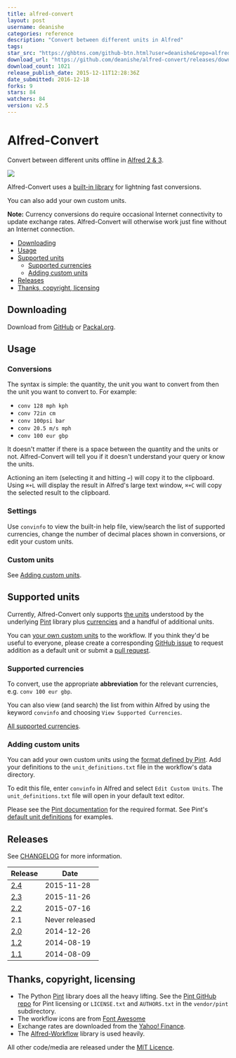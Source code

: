 ```yaml
---
title: alfred-convert
layout: post
username: deanishe
categories: reference
description: "Convert between different units in Alfred"
tags: 
star_src: "https://ghbtns.com/github-btn.html?user=deanishe&repo=alfred-convert&type=star&count=true"
download_url: "https://github.com/deanishe/alfred-convert/releases/download/v2.5/Convert-2.5.alfredworkflow"
download_count: 1021
release_publish_date: 2015-12-11T12:28:36Z
date_submitted: 2016-12-18
forks: 9
stars: 84
watchers: 84
version: v2.5
---
```

# Alfred-Convert #

Convert between different units offline in [Alfred 2 & 3][alfred].

![][demo]

Alfred-Convert uses a [built-in library][pintdocs] for lightning fast conversions.

You can also add your own custom units.

**Note:** Currency conversions do require occasional Internet connectivity to update exchange rates. Alfred-Convert will otherwise work just fine without an Internet connection.

- [Downloading](#downloading)
- [Usage](#usage)
- [Supported units](#supported-units)
    - [Supported currencies](#supported-currencies)
    - [Adding custom units](#adding-custom-units)
- [Releases](#releases)
- [Thanks, copyright, licensing](#thanks-copyright-licensing)


## Downloading ##

Download from [GitHub][ghreleases] or [Packal.org][packal].


## Usage ##


### Conversions ###

The syntax is simple: the quantity, the unit you want to convert from then the unit you want to convert to. For example:

- `conv 128 mph kph`
- `conv 72in cm`
- `conv 100psi bar`
- `conv 20.5 m/s mph`
- `conv 100 eur gbp`

It doesn't matter if there is a space between the quantity and the units or not. Alfred-Convert will tell you if it doesn't understand your query or know the units.

Actioning an item (selecting it and hitting `↩`) will copy it to the clipboard. Using `⌘+L` will display the result in Alfred's large text window, `⌘+C` will copy the selected result to the clipboard.


### Settings ###

Use `convinfo` to view the built-in help file, view/search the list of
supported currencies, change the number of decimal places shown in conversions, or edit your custom units.


### Custom units ###

See [Adding custom units](#adding-custom-units).


## Supported units ##

Currently, Alfred-Convert only supports [the units][pintunits] understood by the underlying [Pint][pintdocs] library plus [currencies](#supported-currencies) and a handful of additional units.

You can [your own custom units](#adding-custom-units) to the workflow. If you think they'd be useful to everyone, please create a corresponding [GitHub issue][ghissues] to request addition as a default unit or submit a [pull request][ghpulls].


### Supported currencies ###

To convert, use the appropriate **abbreviation** for the relevant currencies, e.g. `conv 100 eur gbp`.

You can also view (and search) the list from within Alfred by using the keyword `convinfo` and choosing `View Supported Currencies`.

[All supported currencies](./docs/currencies.md).


### Adding custom units ###

You can add your own custom units using the [format defined by Pint][pinthowto]. Add your definitions to the `unit_definitions.txt` file in the workflow's data directory.

To edit this file, enter `convinfo` in Alfred and select `Edit Custom Units`. The `unit_definitions.txt` file will open in your default text editor.

Please see the [Pint documentation][pinthowto] for the required format. See Pint's [default unit definitions][pintunits] for examples.


## Releases ##

See [CHANGELOG][changelog] for more information.

|   Release   |      Date      |
|-------------|----------------|
| [2.4][v2.4] | 2015-11-28     |
| [2.3][v2.3] | 2015-11-26     |
| [2.2][v2.2] | 2015-07-16     |
| 2.1         | Never released |
| [2.0][v2.0] | 2014-12-26     |
| [1.2][v1.2] | 2014-08-19     |
| [1.1][v1.1] | 2014-08-09     |


## Thanks, copyright, licensing ##

- The Python [Pint][pintdocs] library does all the heavy lifting. See the [Pint GitHub repo][pintrepo] for Pint licensing or `LICENSE.txt` and `AUTHORS.txt` in the `vendor/pint` subdirectory.
- The workflow icons are from [Font Awesome][fontawesome]
- Exchange rates are downloaded from the [Yahoo! Finance][yahoo-finance].
- The [Alfred-Workflow][alfred-workflow] library is used heavily.

All other code/media are released under the [MIT Licence](http://opensource.org/licenses/MIT).


[alfred-workflow]: http://www.deanishe.net/alfred-workflow/
[alfred]: http://www.alfredapp.com/
[changelog]: ./CHANGELOG.md
[demo]: https://raw.github.com/deanishe/alfred-convert/master/demo.gif
[fontawesome]: http://fortawesome.github.io/Font-Awesome/
[ghissues]: https://github.com/deanishe/alfred-convert/issues
[ghpulls]: https://github.com/deanishe/alfred-convert/pulls
[ghreleases]: https://github.com/deanishe/alfred-convert/releases
[packal]: http://www.packal.org/workflow/convert
[pintdocs]: http://pint.readthedocs.org/en/latest/index.html
[pinthowto]: http://pint.readthedocs.org/en/latest/defining.html
[pintrepo]: https://github.com/hgrecco/pint
[pintunits]: https://github.com/hgrecco/pint/blob/master/pint/default_en.txt
[v1.1]: https://github.com/deanishe/alfred-convert/releases/tag/v1.1
[v1.2]: https://github.com/deanishe/alfred-convert/releases/tag/v1.2
[v2.0]: https://github.com/deanishe/alfred-convert/releases/tag/v2.0
[v2.2.1]: https://github.com/deanishe/alfred-convert/releases/tag/v2.2.1
[v2.2]: https://github.com/deanishe/alfred-convert/releases/tag/v2.2
[v2.3]: https://github.com/deanishe/alfred-convert/releases/tag/v2.3
[v2.4]: https://github.com/deanishe/alfred-convert/releases/tag/v2.4
[yahoo-finance]: https://finance.yahoo.com/